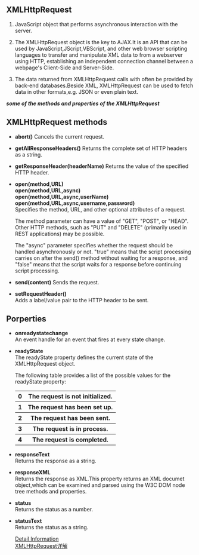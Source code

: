 ## XMLHttpRequest
1. JavaScript object that performs asynchronous interaction with the server.

2. The XMLHttpRequest object is the key to AJAX.It is an API that can be used by JavaScript,JScript,VBScript,
   and other web browser scripting languages to transfer and manipulate XML data to from a webserver using HTTP,
   establishing an independent connection channel between a webpage's Client-Side and Server-Side.

3. The data returned from XMLHttpRequest calls with often be provided by back-end databases.Beside XML,
   XMLHttpRequest can be used to fetch data in other formats,e.g. JSON or even plain text.


***some of the methods and properties of the XMLHttpRequest***
## XMLHttpRequest methods

- **abort()**
  Cancels the current request.

- **getAllResponseHeaders()**
  Returns the complete set of HTTP headers as a string.

- **getResponseHeader(headerName)**
  Returns the value of the specified HTTP header.

- **open(method,URL)**<br>
  **open(method,URL,async)**<br>
  **open(method,URL,async,userName)**<br>
  **open(method,URL,async,username,password)**<br>
  Specifies the method, URL, and other optional attributes of a request.

  The method parameter can have a value of "GET", "POST", or "HEAD". Other HTTP methods, such as "PUT" and "DELETE" (primarily used in REST applications) may be possible.

  The "async" parameter specifies whether the request should be handled asynchronously or not. "true" means that the script processing carries on after the send() method without waiting for a response, and "false" means that the script waits for a response before continuing script processing.

- **send(content)**
  Sends the request.

- **setRequestHeader()**<br>
  Adds a label/value pair to the HTTP header to be sent.

## Porperties

- **onreadystatechange**<br>
  An event handle for an event that fires at every state change.

- **readyState**<br>
  The readyState property defines the current state of the XMLHttpRequest object.

  The following table provides a list of the possible values for the readyState property:<br>

  <table>
    <tr>
       <th>0</th>
       <th>The request is not initialized.
    </tr>
    <tr>
       <th>1</th>
       <th>The request has been set up.</th>
    </tr>
    <tr>
       <th>2</th>
       <th>The request has been sent.</th>
    </tr>
    <tr>
       <th>3</th>
       <th>The request is in process.</th>
    </tr>
    <tr>
       <th>4</th>
       <th>The request is completed.</th>
    </tr>
  </table>

- **responseText**<br>
   Returns the response as a string.

- **responseXML**<br>
   Returns the response as XML.This property returns an XML documet object,which can be examined and parsed using the W3C DOM node tree methods and properties.

- **status**<br>
   Returns the status as a number.

- **statusText**<br>
   Returns the status as a string.

   [Detail Information](https://www.tutorialspoint.com/ajax/what_is_xmlhttprequest.htm)<br>
   [XMLHttpRequest详解](https://segmentfault.com/a/1190000004322487)